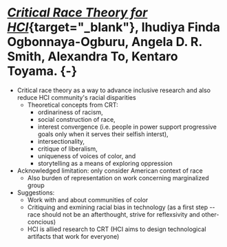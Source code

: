 # [_Critical Race Theory for HCI_](./assets/crhci.pdf){target="_blank"}, Ihudiya Finda Ogbonnaya-Ogburu, Angela D. R. Smith, Alexandra To, Kentaro Toyama. {-} 

- Critical race theory as a way to advance inclusive research and also reduce HCI community's racial disparities 
  - Theoretical concepts from CRT: 
    - ordinariness of racism, 
    - social construction of race, 
    - interest convergence (i.e. people in power support progressive goals only when it serves their selfish interst), 
    - intersectionality, 
    - critique of liberalism, 
    - uniqueness of voices of color, and 
    - storytelling as a means of exploring oppression 
- Acknowledged limitation: only consider American context of race 
  - Also burden of representation on work concerning marginalized group
- Suggestions: 
  - Work with and about communities of color 
  - Critiquing and exmining racial bias in technology (as a first step -- race should not be an afterthought, strive for reflexsivity and other-concious)
  - HCI is allied research to CRT (HCI aims to design technological artifacts that work for everyone)

